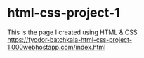 # html-css-project-1
This is the page I created using HTML & CSS <br>
https://fyodor-batchkala-html-css-project-1.000webhostapp.com/index.html
